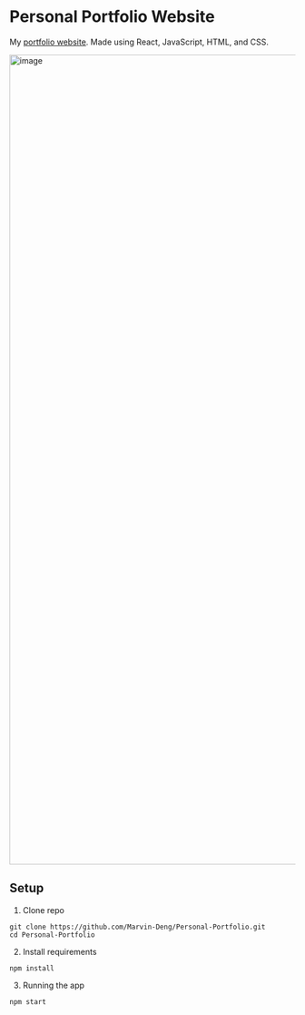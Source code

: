 # Personal Portfolio Website

My [portfolio website](https://marvin-deng.netlify.app/). Made using React, JavaScript, HTML, and CSS. 

<img width="1426" alt="image" src="https://github.com/Marvin-Deng/Personal-Portfolio/assets/52214624/e9529eac-8c1c-4f3a-802d-089624406b7b">

## Setup

1. Clone repo
```shell
git clone https://github.com/Marvin-Deng/Personal-Portfolio.git
cd Personal-Portfolio
```

2. Install requirements
```shell
npm install
```

3. Running the app
```shell
npm start
```